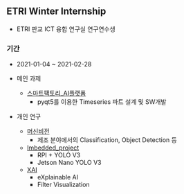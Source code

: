 ## ETRI Winter Internship
- ETRI 판교 ICT 융합 연구실 연구연수생

### 기간
- 2021-01-04 ~ 2021-02-28

- 메인 과제
    - [스마트팩토리_AI플랫폼](스마트팩토리_AI플랫폼/)
        - pyqt5를 이용한 Timeseries 파트 설계 및 SW개발 

- 개인 연구
    - [머신비전](머신비전.md)
        - 제조 분야에서의 Classification, Object Detection 등
    - [Imbedded_project](Imbedded_project.md)
        - RPI + YOLO V3
        - Jetson Nano YOLO V3
    - [XAI](XAI.md)
        - eXplainable AI
        - Filter Visualization
        